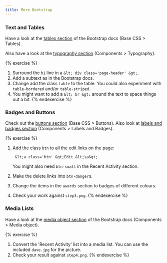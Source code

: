 ```yaml
---
title: More Bootstrap
---
```


### Text and Tables

Have a look at the [tables section](http://twitter.github.io/bootstrap/base-css.html#tables) of the Bootstrap docs (Base CSS > Tables).

Also have a look at the [typography section](http://twitter.github.io/bootstrap/components.html#typography) (Components > Typography).

{% exercise %}
1. Surround the `h1` line in a `&lt; div class='page-header' &gt;`.
2. Add a subtext as in the Bootstrap docs.
3. Change add the class `table` to the table. You could also experiment with `table-bordered` and/or `table-striped`.
4. You might want to add a `&lt; br &gt;` around the text to space things out a bit.
{% endexercise %}


### Badges and Buttons

Check out the [buttons section](http://twitter.github.io/bootstrap/base-css.html#buttons) (Base CSS > Buttons). Also look at [labels and badges section](http://twitter.github.io/bootstrap/components.html#labels-badges) (Components > Labels and Badges).

{% exercise %}
1. Add the class `btn` to all the edit links on the page:

        &lt;a class='btn' &gt;Edit &lt;\a&gt;

    You might also need `btn-small` in the Recent Activity section.

2. Make the delete links into `btn-danger`s.
3. Change the items in the `awards` section to badges of different colours.
4. Check your work against `step3.png`.
{% endexercise %} 

### Media Lists

Have a look at the [media object section](http://twitter.github.io/bootstrap/components.html#media) of the Bootstrap docs (Components > Media object).

{% exercise %}
1. Convert the 'Recent Activity' list into a media list. You can use the included `dave.jpg` for the picture.
2. Check your result against `step4.png`.
{% endexercise %}